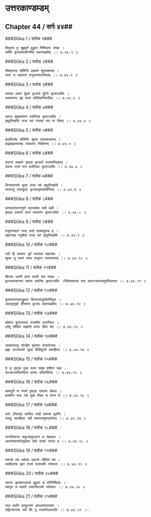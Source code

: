 उत्तरकाण्डम्डम्
===============================


## Chapter 44  / सर्गः ४४##


###Slōka 1 / श्लोक १###


    विसृज्य तु सुहृद्वर्गं बुद्ध्या निश्चित्य राघवः ।
    समीपे द्वाःस्थमासीनमिदं वचनमब्रवीत् ।। ७.४४.१ ॥


###Slōka 2 / श्लोक २###


    शीघ्रमानय सौमित्रिं लक्ष्मणं शुभलक्षणम् ।
    भरतं च महाभागं शत्रुघ्नमपराजितम् ।। ७.४४.२ ॥


###Slōka 3 / श्लोक ३###


    रामस्य वचनं श्रुत्वा द्वाःस्थो मूर्ध्नि कृताञ्जलिः ।
    लक्ष्मणस्य गृहं गत्वा प्रविवेशानिवारितः ।। ७.४४.३ ॥


###Slōka 4 / श्लोक ४###


    उवाच सुमहात्मानं वर्धयित्वा कृताञ्जलिः ।
    द्रष्टुमिच्छति राजा त्वां गम्यतां तत्र मा चिरम् ।। ७.४४.४ ॥


###Slōka 5 / श्लोक ५###


    बाढमित्येव सौमित्रिः श्रुत्वा राघवशासनम् ।
    प्राद्रवद्रथमारुह्य राघवस्य निवेशनम् ।। ७.४४.५ ॥


###Slōka 6 / श्लोक ६###


    प्रयान्तं लक्ष्मणं दृष्ट्वा द्वाःस्थो भरतमन्तिकात् ।
    उवाच भरतं तत्र वर्धयित्वा कृताञ्जलिः ।। ७.४४.६ ॥


###Slōka 7 / श्लोक ७###


    विनयावनतो भूत्वा राजा त्वां द्रष्टुमिच्छति ।
    भरतस्तु वचःश्रुत्वा द्वाःस्थाद्रामसमीरितम् ।। ७.४४.७ ॥


###Slōka 8 / श्लोक ८###


    उत्पपातासनात्तूर्णं पद्भ्यामेव ययौ बली ।
    दृष्ट्वा प्रयान्तं भरतं त्वरमाणः कृताञ्जलिः ।। ७.४४.८ ॥


###Slōka 9 / श्लोक ९###


    शत्रुघ्नभवनं गत्वा ततो वाक्यमुवाच ह ।
    एह्यागच्छ रघुश्रेष्ठ राजा त्वां द्रष्टुमिच्छति ।। ७.४४.९ ॥


###Slōka 10 / श्लोक १०###


    गतो हि लक्ष्मणः पूर्वं भरतश्च महायशाः ।
    श्रुत्वा तु वचनं तस्य शत्रुघ्नः परमासनात् ।। ७.४४.१० ॥


###Slōka 11 / श्लोक ११###


    शिरसा धरणीं प्राप्य प्रययौ यत्र राघवः ।
    द्वाःस्थस्त्वागम्य रामाय सर्वानेव कृताञ्जलिः ।निवेदयामास तदा भ्रातऽन्स्वान्समुपस्थितान् ।। ७.४४.११ ॥


###Slōka 12 / श्लोक १२###


    कुमारानागताञ्छ्रुत्वा चिन्ताव्याकुलितेन्द्रियः ।
    अवाङ्मुखो दीनमना द्वाःस्थं वचनमब्रवीत् ।। ७.४४.१२ ॥


###Slōka 13 / श्लोक १३###


    प्रवेशय कुमारांस्त्वं मत्समीपं त्वरान्वितः ।
    एतेषु जीवितं मह्यमेते प्राणाः प्रिया मम ।। ७.४४.१३ ॥


###Slōka 14 / श्लोक १४###


    आज्ञप्तास्तु नरेन्द्रेण कुमाराः शक्रतेजसः ।
    प्रह्वाः प्राञ्जलयो भूत्वा विविशुस्ते समाहिताः ।। ७.४४.१४ ॥


###Slōka 15 / श्लोक १५###


    ते तु दृष्ट्वा मुखं तस्य सग्रहं शशिनं यथा ।
    सन्ध्यागतमिवादित्यं प्रभया परिवर्जितम् ।। ७.४४.१५ ॥


###Slōka 16 / श्लोक १६###


    बाष्पपूर्णे च नयने दृष्ट्वा रामस्य धीमतः ।
    हतशोभं यथा पद्मं मुखं वीक्ष्य च तस्य ते ।। ७.४४.१६ ॥


###Slōka 17 / श्लोक १७###


    ततो ऽभिवाद्य त्वरिताः पादौ रामस्य मूर्धभिः ।
    तस्थुः समाहिताः सर्वे रामस्त्वश्रूण्यवर्तयत् ।। ७.४४.१७ ॥


###Slōka 18 / श्लोक १८###


    तान्परिष्वज्य बाहुभ्यामुत्थाप्य च महाबलः ।
    आसनेष्वासतेत्युक्त्वा ततो वाक्यं जगाद ह ।। ७.४४.१८ ॥


###Slōka 19 / श्लोक १९###


    भवन्तो मम सर्वस्वं भवन्तो जीवितं मम ।
    भवद्भिश्च कृतं राज्यं पालयामि नरेश्वराः ।। ७.४४.१९ ॥


###Slōka 20 / श्लोक २०###


    भवन्तः कृतशास्त्रार्था बुद्ध्या च परिनिष्ठिताः ।
    सम्भूय च मदर्थो ऽयमन्वेष्टव्यो नरेश्वराः ।। ७.४४.२० ॥


###Slōka 21 / श्लोक २१###


    तथा वदति काकुत्स्थे अवधानपरायणाः ।
    उद्विग्नमनसः सर्वे किं नु राजाभिधास्यति ।। ७.४४.२१ ।।


